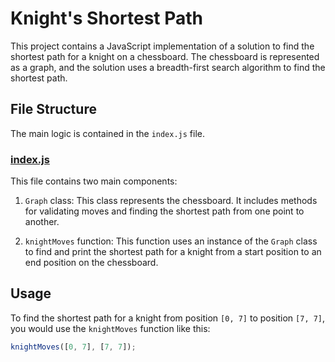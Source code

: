 # Knight's Shortest Path

This project contains a JavaScript implementation of a solution to find the shortest path for a knight on a chessboard. The chessboard is represented as a graph, and the solution uses a breadth-first search algorithm to find the shortest path.

## File Structure

The main logic is contained in the `index.js` file.

### [index.js](index.js)

This file contains two main components:

1. `Graph` class: This class represents the chessboard. It includes methods for validating moves and finding the shortest path from one point to another.

2. `knightMoves` function: This function uses an instance of the `Graph` class to find and print the shortest path for a knight from a start position to an end position on the chessboard.

## Usage

To find the shortest path for a knight from position `[0, 7]` to position `[7, 7]`, you would use the `knightMoves` function like this:

```javascript
knightMoves([0, 7], [7, 7]);
```
